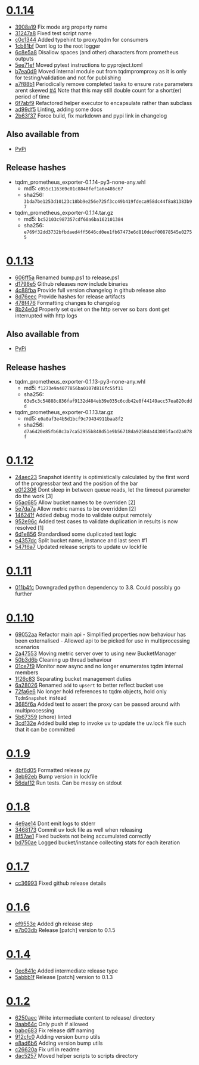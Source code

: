 # [0.1.14](https://github.com/arrowed/tqdm-prometheus-exporter/releases/tag/release/0.1.14)

* [3908a19](https://github.com/arrowed/tqdm-prometheus-exporter/commit/3908a19) Fix mode arg property name
* [31247a8](https://github.com/arrowed/tqdm-prometheus-exporter/commit/31247a8) Fixed test script name
* [c0c1344](https://github.com/arrowed/tqdm-prometheus-exporter/commit/c0c1344) Added typehint to proxy.tqdm for consumers
* [1cb81bf](https://github.com/arrowed/tqdm-prometheus-exporter/commit/1cb81bf) Dont log to the root logger
* [6c8e5a8](https://github.com/arrowed/tqdm-prometheus-exporter/commit/6c8e5a8) Disallow spaces (and other) characters from prometheus outputs
* [5ee71ef](https://github.com/arrowed/tqdm-prometheus-exporter/commit/5ee71ef) Moved pytest instructions to pyproject.toml
* [b7ea0d9](https://github.com/arrowed/tqdm-prometheus-exporter/commit/b7ea0d9) Moved internal module out from tqdmpromproxy as it is only for testing/validation and not for publishing
* [a7f88b1](https://github.com/arrowed/tqdm-prometheus-exporter/commit/a7f88b1) Periodically remove completed tasks to ensure `rate` parameters arent skewed [#4](https://github.com/arrowed/tqdm-prometheus-exporter/issues/4) Note that this may still double count for a short(er) period of time
* [6f7abf9](https://github.com/arrowed/tqdm-prometheus-exporter/commit/6f7abf9) Refactored helper executor to encapsulate rather than subclass
* [ad99df5](https://github.com/arrowed/tqdm-prometheus-exporter/commit/ad99df5) Linting, adding some docs
* [2b63f37](https://github.com/arrowed/tqdm-prometheus-exporter/commit/2b63f37) Force build, fix markdown and pypi link in changelog

## Also available from 

- [PyPi](https://pypi.org/project/tqdm-prometheus-exporter/0.1.14/)

## Release hashes

- tqdm_prometheus_exporter-0.1.14-py3-none-any.whl
  - md5: `c055c116369c01c8840fef1a6e486c67`
  - sha256: `3bda7be1253d10123c18bb9e256e725f3cc49b419fdeca958dc44f8a81383b97`
- tqdm_prometheus_exporter-0.1.14.tar.gz
  - md5: `bc52103c987357cdf60a6ba162101384`
  - sha256: `e769f32dd3732bfbdaed4ff5646cd0ee1fb67473e6d810dedf00878545e02755`

# [0.1.13](https://github.com/arrowed/tqdm-prometheus-exporter/releases/tag/release/0.1.13)

- [606ff5a](https://github.com/arrowed/tqdm-prometheus-exporter/commit/606ff5a) Renamed bump.ps1 to release.ps1
- [d1798e5](https://github.com/arrowed/tqdm-prometheus-exporter/commit/d1798e5) Github releases now include binaries
- [4c88fba](https://github.com/arrowed/tqdm-prometheus-exporter/commit/4c88fba) Provide full version changelog in github release also
- [8d76eec](https://github.com/arrowed/tqdm-prometheus-exporter/commit/8d76eec) Provide hashes for release artifacts
- [478f476](https://github.com/arrowed/tqdm-prometheus-exporter/commit/478f476) Formatting changes to changelog
- [8b24e0d](https://github.com/arrowed/tqdm-prometheus-exporter/commit/8b24e0d) Properly set quiet on the http server so bars dont get interrupted with http logs

## Also available from

- [PyPi](https://pypi.org/project/tqdm-prometheus-exporter/0.1.13/)

## Release hashes

- tqdm_prometheus_exporter-0.1.13-py3-none-any.whl
  - md5: `f1273e9a4077856ba0107d816fc55f11`
  - sha256: `63e5c3c54888c836faf9132d484eb39e035c6cdb42e0f44149acc57ea820cddd`
- tqdm_prometheus_exporter-0.1.13.tar.gz
  - md5: `e0a0af3e4b5d1bcf9c79434911baa8f2`
  - sha256: `d7a6420e85fb68c3a7ca52955b848d51e9b56718da9258da443005facd2a878f`

# [0.1.12](https://github.com/arrowed/tqdm-prometheus-exporter/releases/tag/0.1.12)

- [24aec23](https://github.com/arrowed/tqdm-prometheus-exporter/commit/24aec23) Snapshot identity is optimistically calculated by the first word of the progressbar text and the position of the bar
- [e012306](https://github.com/arrowed/tqdm-prometheus-exporter/commit/e012306) Dont sleep in between queue reads, let the timeout parameter do the work [3]
- [65ac685](https://github.com/arrowed/tqdm-prometheus-exporter/commit/65ac685) Allow bucket names to be overriden [2]
- [5e7da7a](https://github.com/arrowed/tqdm-prometheus-exporter/commit/5e7da7a) Allow metric names to be overridden [2]
- [146241f](https://github.com/arrowed/tqdm-prometheus-exporter/commit/146241f) Added debug mode to validate output remotely
- [952e96c](https://github.com/arrowed/tqdm-prometheus-exporter/commit/952e96c) Added test cases to validate duplication in results is now resolved [1]
- [6d1e856](https://github.com/arrowed/tqdm-prometheus-exporter/commit/6d1e856) Standardised some duplicated test logic
- [e4357dc](https://github.com/arrowed/tqdm-prometheus-exporter/commit/e4357dc) Split bucket name, instance and last seen #1
- [547f6a7](https://github.com/arrowed/tqdm-prometheus-exporter/commit/547f6a7) Updated release scripts to update uv lockfile

# [0.1.11](https://github.com/arrowed/tqdm-prometheus-exporter/releases/tag/0.1.11)

- [011b4fc](https://github.com/arrowed/tqdm-prometheus-exporter/commit/011b4fc) Downgraded python dependency to 3.8. Could possibly go further

# [0.1.10](https://github.com/arrowed/tqdm-prometheus-exporter/releases/tag/0.1.10)

- [69052aa](https://github.com/arrowed/tqdm-prometheus-exporter/commit/69052aa) Refactor main api - Simplified properties now behaviour has been externalised - Allowed api to be picked for use in multiprocessing scenarios
- [2a47553](https://github.com/arrowed/tqdm-prometheus-exporter/commit/2a47553) Moving metric server over to using new BucketManager
- [50b3d6b](https://github.com/arrowed/tqdm-prometheus-exporter/commit/50b3d6b) Cleaning up thread behaviour
- [01ce7f9](https://github.com/arrowed/tqdm-prometheus-exporter/commit/01ce7f9) Monitor now async and no longer enumerates tqdm internal members
- [1f26c83](https://github.com/arrowed/tqdm-prometheus-exporter/commit/1f26c83) Separating bucket management duties
- [6a28026](https://github.com/arrowed/tqdm-prometheus-exporter/commit/6a28026) Renamed `add` to `upsert` to better reflect bucket use
- [72fa6e6](https://github.com/arrowed/tqdm-prometheus-exporter/commit/72fa6e6) No longer hold references to tqdm objects, hold only `TqdmSnapshot` instead
- [3685f6a](https://github.com/arrowed/tqdm-prometheus-exporter/commit/3685f6a) Added test to assert the proxy can be passed around with multiprocessing
- [5b67359](https://github.com/arrowed/tqdm-prometheus-exporter/commit/5b67359) (chore) linted
- [3cd132e](https://github.com/arrowed/tqdm-prometheus-exporter/commit/3cd132e) Added build step to invoke uv to update the uv.lock file such that it can be committed

# [0.1.9](https://github.com/arrowed/tqdm-prometheus-exporter/releases/tag/0.1.9)

- [4bf6d05](https://github.com/arrowed/tqdm-prometheus-exporter/commit/4bf6d05) Formatted release.py
- [3eb92eb](https://github.com/arrowed/tqdm-prometheus-exporter/commit/3eb92eb) Bump version in lockfile
- [56daf12](https://github.com/arrowed/tqdm-prometheus-exporter/commit/56daf12) Run tests. Can be messy on stdout

# [0.1.8](https://github.com/arrowed/tqdm-prometheus-exporter/releases/tag/0.1.8)

- [4e9ae14](https://github.com/arrowed/tqdm-prometheus-exporter/commit/4e9ae14) Dont emit logs to stderr
- [3468173](https://github.com/arrowed/tqdm-prometheus-exporter/commit/3468173) Commit uv lock file as well when releasing
- [8f57ae1](https://github.com/arrowed/tqdm-prometheus-exporter/commit/8f57ae1) Fixed buckets not being accumulated correctly
- [bd750ae](https://github.com/arrowed/tqdm-prometheus-exporter/commit/bd750ae) Logged bucket/instance collecting stats for each iteration

# [0.1.7](https://github.com/arrowed/tqdm-prometheus-exporter/releases/tag/0.1.7)

- [cc36993](https://github.com/arrowed/tqdm-prometheus-exporter/commit/cc36993) Fixed github release details

# [0.1.6](https://github.com/arrowed/tqdm-prometheus-exporter/releases/tag/0.1.6)

- [ef9553e](https://github.com/arrowed/tqdm-prometheus-exporter/commit/ef9553e) Added gh release step
- [e7b03db](https://github.com/arrowed/tqdm-prometheus-exporter/commit/e7b03db) Release [patch] version to 0.1.5

# [0.1.4](https://github.com/arrowed/tqdm-prometheus-exporter/releases/tag/0.1.4)

- [0ec841c](https://github.com/arrowed/tqdm-prometheus-exporter/commit/0ec841c) Added intermediate release type
- [5abbb1f](https://github.com/arrowed/tqdm-prometheus-exporter/commit/5abbb1f) Release [patch] version to 0.1.3

# [0.1.2](https://github.com/arrowed/tqdm-prometheus-exporter/releases/tag/0.1.2)

- [6250aec](https://github.com/arrowed/tqdm-prometheus-exporter/commit/6250aec) Write intermediate content to release/ directory
- [9aab64c](https://github.com/arrowed/tqdm-prometheus-exporter/commit/9aab64c) Only push if allowed
- [babc683](https://github.com/arrowed/tqdm-prometheus-exporter/commit/babc683) Fix release diff naming
- [912cfc0](https://github.com/arrowed/tqdm-prometheus-exporter/commit/912cfc0) Adding version bump utils
- [e8ad6b6](https://github.com/arrowed/tqdm-prometheus-exporter/commit/e8ad6b6) Adding version bump utils
- [c26620a](https://github.com/arrowed/tqdm-prometheus-exporter/commit/c26620a) Fix url in readme
- [dac5257](https://github.com/arrowed/tqdm-prometheus-exporter/commit/dac5257) Moved helper scripts to scripts directory
